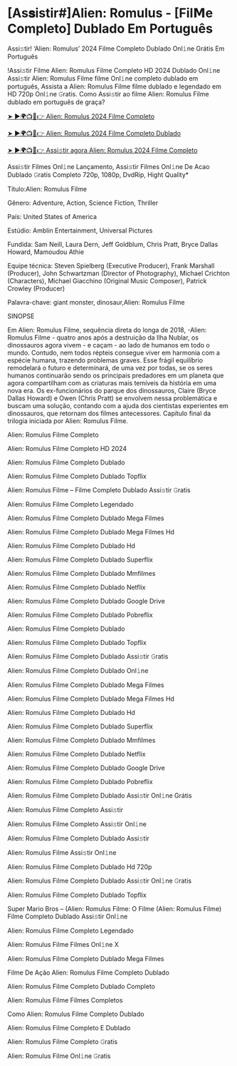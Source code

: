 # [As𝐬istir#]Alien: Romulus - [Fil𝗠e Completo] Dublado Em Português
Assi𝚜tir! ‘Alien: Romulus’ 2024 Filme Completo Dublado Onl𝚒ne Grátis Em Português

!Assi𝚜tir Filme Alien: Romulus Filme Completo HD 2024 Dublado Onl𝚒ne Assi𝚜tir Alien: Romulus Filme filme Onl𝚒ne completo dublado em português, Assista a Alien: Romulus Filme filme dublado e legendado em HD 720p Onl𝚒ne 𝙶ratis. Como Assi𝚜tir ao filme Alien: Romulus Filme dublado em português de graça?

[➤ ►🌍📺📱👉 Alien: Romulus 2024 Filme Completo](https://cutt.ly/DeQSLj9A)

[➤ ►🌍📺📱👉 Alien: Romulus 2024 Filme Completo Dublado](https://cutt.ly/DeQSLj9A)

[➤ ►🌍📺📱👉 Assi𝚜tir agora Alien: Romulus 2024 Filme Completo](https://cutt.ly/DeQSLj9A)

Assi𝚜tir Filmes Onl𝚒ne Lançamento, Assi𝚜tir Filmes Onl𝚒ne De Acao Dublado 𝙶ratis Completo 720p, 1080p, DvdRip, Hight Quality*



Título:Alien: Romulus Filme



Gênero: Adventure, Action, Science Fiction, Thriller



País: United States of America



Estúdio: Amblin Entertainment, Universal Pictures



Fundida: Sam Neill, Laura Dern, Jeff Goldblum, Chris Pratt, Bryce Dallas Howard, Mamoudou Athie



Equipe técnica: Steven Spielberg (Executive Producer), Frank Marshall (Producer), John Schwartzman (Director of Photography), Michael Crichton (Characters), Michael Giacchino (Original Music Composer), Patrick Crowley (Producer)



Palavra-chave: giant monster, dinosaur,Alien: Romulus Filme



SINOPSE



Em Alien: Romulus Filme, sequência direta do longa de 2018, -Alien: Romulus Filme - quatro anos após a destruição da Ilha Nublar, os dinossauros agora vivem - e caçam - ao lado de humanos em todo o mundo. Contudo, nem todos répteis consegue viver em harmonia com a espécie humana, trazendo problemas graves. Esse frágil equilíbrio remodelará o futuro e determinará, de uma vez por todas, se os seres humanos continuarão sendo os principais predadores em um planeta que agora compartilham com as criaturas mais temíveis da história em uma nova era. Os ex-funcionários do parque dos dinossauros, Claire (Bryce Dallas Howard) e Owen (Chris Pratt) se envolvem nessa problemática e buscam uma solução, contando com a ajuda dos cientistas experientes em dinossauros, que retornam dos filmes antecessores. Capítulo final da trilogia iniciada por Alien: Romulus Filme.



Alien: Romulus Filme Completo



Alien: Romulus Filme Completo HD 2024



Alien: Romulus Filme Completo Dublado



Alien: Romulus Filme Completo Dublado Topflix



Alien: Romulus Filme – Filme Completo Dublado Assi𝚜tir 𝙶ratis



Alien: Romulus Filme Completo Legendado



Alien: Romulus Filme Completo Dublado Mega Filmes



Alien: Romulus Filme Completo Dublado Mega Filmes Hd



Alien: Romulus Filme Completo Dublado Hd



Alien: Romulus Filme Completo Dublado Superflix



Alien: Romulus Filme Completo Dublado Mmfilmes



Alien: Romulus Filme Completo Dublado Netflix



Alien: Romulus Filme Completo Dublado Google Drive



Alien: Romulus Filme Completo Dublado Pobreflix



Alien: Romulus Filme Completo Dublado



Alien: Romulus Filme Completo Dublado Topflix



Alien: Romulus Filme Completo Dublado Assi𝚜tir 𝙶ratis



Alien: Romulus Filme Completo Dublado Onl𝚒ne



Alien: Romulus Filme Completo Dublado Mega Filmes



Alien: Romulus Filme Completo Dublado Mega Filmes Hd



Alien: Romulus Filme Completo Dublado Hd



Alien: Romulus Filme Completo Dublado Superflix



Alien: Romulus Filme Completo Dublado Mmfilmes



Alien: Romulus Filme Completo Dublado Netflix



Alien: Romulus Filme Completo Dublado Google Drive



Alien: Romulus Filme Completo Dublado Pobreflix



Alien: Romulus Filme Completo Dublado Assi𝚜tir Onl𝚒ne Grátis



Alien: Romulus Filme Completo Assi𝚜tir



Alien: Romulus Filme Completo Assi𝚜tir Onl𝚒ne



Alien: Romulus Filme Completo Dublado Assi𝚜tir



Alien: Romulus Filme Assi𝚜tir Onl𝚒ne



Alien: Romulus Filme Completo Dublado Hd 720p



Alien: Romulus Filme Completo Dublado Assi𝚜tir Onl𝚒ne 𝙶ratis



Alien: Romulus Filme Completo Dublado Topflix



Super Mario Bros – (Alien: Romulus Filme: O Filme (Alien: Romulus Filme) Filme Completo Dublado Assi𝚜tir Onl𝚒ne



Alien: Romulus Filme Completo Legendado



Alien: Romulus Filme Filmes Onl𝚒ne X



Alien: Romulus Filme Completo Dublado Mega Filmes



Filme De Ação Alien: Romulus Filme Completo Dublado



Alien: Romulus Filme Completo Dublado Completo



Alien: Romulus Filme Filmes Completos



Como Alien: Romulus Filme Completo Dublado



Alien: Romulus Filme Completo E Dublado



Alien: Romulus Filme Completo 𝙶ratis



Alien: Romulus Filme Onl𝚒ne 𝙶ratis

